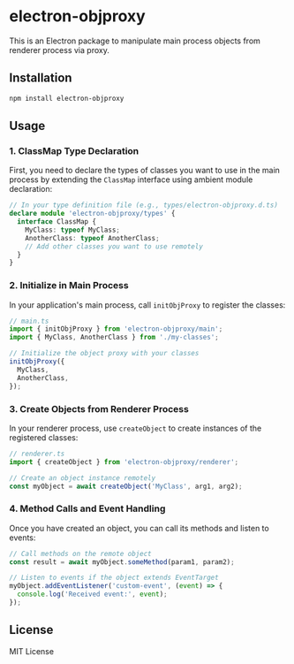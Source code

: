 # electron-objproxy

This is an Electron package to manipulate main process objects from renderer process via proxy.

## Installation

```bash
npm install electron-objproxy
```

## Usage

### 1. ClassMap Type Declaration

First, you need to declare the types of classes you want to use in the main process by extending the `ClassMap` interface using ambient module declaration:

```typescript
// In your type definition file (e.g., types/electron-objproxy.d.ts)
declare module 'electron-objproxy/types' {
  interface ClassMap {
    MyClass: typeof MyClass;
    AnotherClass: typeof AnotherClass;
    // Add other classes you want to use remotely
  }
}
```

### 2. Initialize in Main Process

In your application's main process, call `initObjProxy` to register the classes:

```typescript
// main.ts
import { initObjProxy } from 'electron-objproxy/main';
import { MyClass, AnotherClass } from './my-classes';

// Initialize the object proxy with your classes
initObjProxy({
  MyClass,
  AnotherClass,
});
```

### 3. Create Objects from Renderer Process

In your renderer process, use `createObject` to create instances of the registered classes:

```typescript
// renderer.ts
import { createObject } from 'electron-objproxy/renderer';

// Create an object instance remotely
const myObject = await createObject('MyClass', arg1, arg2);
```

### 4. Method Calls and Event Handling

Once you have created an object, you can call its methods and listen to events:

```typescript
// Call methods on the remote object
const result = await myObject.someMethod(param1, param2);

// Listen to events if the object extends EventTarget
myObject.addEventListener('custom-event', (event) => {
  console.log('Received event:', event);
});
```

## License

MIT License
